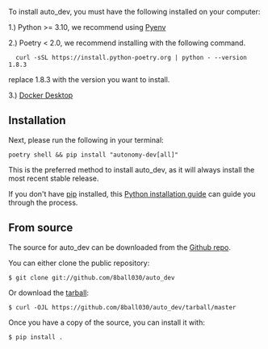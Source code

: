 To install auto_dev, you must have the following installed on your computer:

1.) Python >= 3.10, we recommend using [Pyenv](https://github.com/pyenv/pyenv)

2.) Poetry < 2.0, we recommend installing with the following command.

```
  curl -sSL https://install.python-poetry.org | python - --version 1.8.3
```

replace 1.8.3 with the version you want to install.

3.) [Docker Desktop](https://www.docker.com/products/docker-desktop)

## Installation

Next, please run the following in your terminal:

```console
poetry shell && pip install "autonomy-dev[all]"
```

This is the preferred method to install auto_dev, as it will always install the most recent stable release.

If you don't have [pip][] installed, this [Python installation guide][]
can guide you through the process.

## From source

The source for auto_dev can be downloaded from
the [Github repo][].

You can either clone the public repository:

``` console
$ git clone git://github.com/8ball030/auto_dev
```

Or download the [tarball][]:

``` console
$ curl -OJL https://github.com/8ball030/auto_dev/tarball/master
```

Once you have a copy of the source, you can install it with:

```console
$ pip install .
```

  [pip]: https://pip.pypa.io
  [Python installation guide]: http://docs.python-guide.org/en/latest/starting/installation/
  [Github repo]: https://github.com/%7B%7B%20cookiecutter.github_username%20%7D%7D/%7B%7B%20cookiecutter.project_slug%20%7D%7D
  [tarball]: https://github.com/%7B%7B%20cookiecutter.github_username%20%7D%7D/%7B%7B%20cookiecutter.project_slug%20%7D%7D/tarball/master
